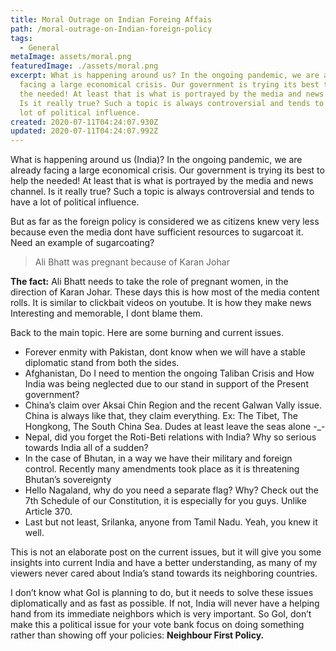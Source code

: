 ```yaml
---
title: Moral Outrage on Indian Foreing Affais
path: /moral-outrage-on-Indian-foreign-policy
tags:
  - General
metaImage: assets/moral.png
featuredImage: ./assets/moral.png
excerpt: What is happening around us? In the ongoing pandemic, we are already
  facing a large economical crisis. Our government is trying its best to help
  the needed! At least that is what is portrayed by the media and news channel.
  Is it really true? Such a topic is always controversial and tends to have a
  lot of political influence.
created: 2020-07-11T04:24:07.930Z
updated: 2020-07-11T04:24:07.992Z
---
```

What is happening around us (India)? In the ongoing pandemic, we are already facing a large economical crisis. Our government is trying its best to help the needed! At least that is what is portrayed by the media and news channel. Is it really true? Such a topic is always controversial and tends to have a lot of political influence.

But as far as the foreign policy is considered we as citizens knew very less because even the media dont have sufficient resources to sugarcoat it. Need an example of sugarcoating?

> Ali Bhatt was pregnant because of Karan Johar

**The fact:** Ali Bhatt needs to take the role of pregnant women, in the direction of Karan Johar. These days this is how most of the media content rolls. It is similar to clickbait videos on youtube. It is how they make news Interesting and memorable, I dont blame them.

Back to the main topic. Here are some burning and current issues.

* Forever enmity with Pakistan, dont know when we will have a stable diplomatic stand from both the sides.
* Afghanistan, Do I need to mention the ongoing Taliban Crisis and How India was being neglected due to our stand in support of the Present government?
* China’s claim over Aksai Chin Region and the recent Galwan Vally issue. China is always like that, they claim everything. Ex: The Tibet, The Hongkong, The South China Sea. Dudes at least leave the seas alone -_-
* Nepal, did you forget the Roti-Beti relations with India? Why so serious towards India all of a sudden?
* In the case of Bhutan, in a way we have their military and foreign control. Recently many amendments took place as it is threatening Bhutan’s sovereignty
* Hello Nagaland, why do you need a separate flag? Why? Check out the 7th Schedule of our Constitution, it is especially for you guys. Unlike Article 370.
* Last but not least, Srilanka, anyone from Tamil Nadu. Yeah, you knew it well.

This is not an elaborate post on the current issues, but it will give you some insights into current India and have a better understanding, as many of my viewers never cared about India’s stand towards its neighboring countries. 

I don’t know what GoI is planning to do, but it needs to solve these issues diplomatically and as fast as possible. If not, India will never have a helping hand from its immediate neighbors which is very important. So GoI, don’t make this a political issue for your vote bank focus on doing something rather than showing off your policies: **Neighbour First Policy.**